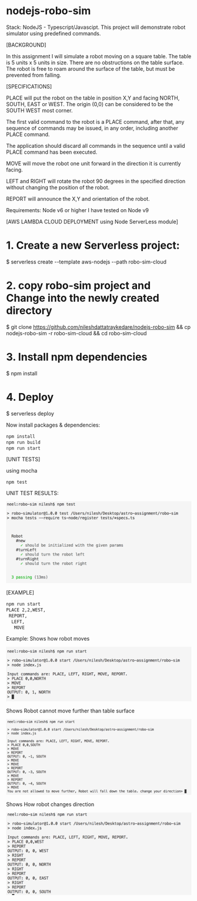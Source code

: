 # nodejs-robo-sim

Stack: NodeJS - Typescript/Javascipt. This project will demonstrate robot simulator using predefined commands. 

[BACKGROUND]

In this assignment I will simulate a robot moving on a square table. The table is 5
units x 5 units in size. There are no obstructions on the table surface. The robot is free
to roam around the surface of the table, but must be prevented from falling.

[SPECIFICATIONS]

  PLACE will put the robot on the table in position X,Y and facing NORTH, SOUTH, EAST
  or WEST. The origin (0,0) can be considered to be the SOUTH WEST most corner.

  The first valid command to the robot is a PLACE command, after that, any sequence of commands may be issued, in any order, including another PLACE command. 

  The application should discard all commands in the sequence until a valid PLACE command has been executed.

  MOVE will move the robot one unit forward in the direction it is currently facing.

  LEFT and RIGHT will rotate the robot 90 degrees in the specified direction without changing the position of the robot.

  REPORT will announce the X,Y and orientation of the robot.


Requirements:
 Node v6 or higher I have tested on Node v9
 
[AWS LAMBDA CLOUD DEPLOYMENT using Node ServerLess module]
 
# 1. Create a new Serverless project:
$ serverless create --template aws-nodejs --path robo-sim-cloud
# 2. copy robo-sim project and Change into the newly created directory
$ git clone https://github.com/nileshdattatraykedare/nodejs-robo-sim && cp nodejs-robo-sim -r robo-sim-cloud && cd robo-sim-cloud
# 3. Install npm dependencies
$ npm install
# 4. Deploy
$ serverless deploy

Now install packages & dependencies:
```shell
npm install
npm run build
npm run start
```
[UNIT TESTS]

using mocha
```shell
npm test
```
UNIT TEST RESULTS:

![Alt text](extra/unit-tests.png "MOVE")

[EXAMPLE]

```shell
npm run start
PLACE 2,2,WEST,
 REPORT,
  LEFT,
   MOVE 
```

Example: 
Shows how robot moves

![Alt text](extra/screen_case1.png "MOVE")

Shows Robot cannot move further than table surface

![Alt text](extra/screen_case2.png "PROTECT FROM FALLING")

Shows How robot changes direction

![Alt text](extra/screen_case3.png "CHANGE DIRECTION in 90 DEGREE")

